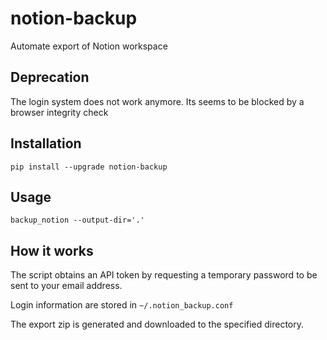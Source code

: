 # notion-backup

Automate export of Notion workspace

## Deprecation

The login system does not work anymore. Its seems to be blocked by a browser integrity check

## Installation

```
pip install --upgrade notion-backup
```

## Usage

```
backup_notion --output-dir='.'
```

## How it works

The script obtains an API token by requesting a temporary password to be sent to your email address.

Login information are stored in `~/.notion_backup.conf`

The export zip is generated and downloaded to the specified directory.
